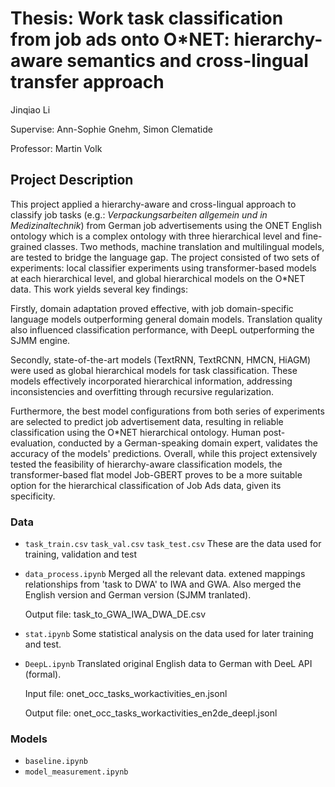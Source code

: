 # Thesis: Work task classification from job ads onto O*NET: hierarchy-aware semantics and cross-lingual transfer approach

Jinqiao Li 

Supervise: Ann-Sophie Gnehm, Simon Clematide

Professor: Martin Volk

## Project Description

This project applied a hierarchy-aware and cross-lingual approach to classify job tasks (e.g.: *Verpackungsarbeiten allgemein und in Medizinaltechnik*) from German job advertisements using the ONET English ontology which is a complex ontology with three hierarchical level and fine-grained classes. Two methods, machine translation and multilingual models, are tested to bridge the language gap. The project consisted of two sets of experiments: local classifier experiments using transformer-based models at each hierarchical level, and global hierarchical models on the O*NET data. This work yields several key findings:

Firstly, domain adaptation proved effective, with job domain-specific language models outperforming general domain models. Translation quality also influenced classification performance, with DeepL outperforming the SJMM engine.

Secondly, state-of-the-art models (TextRNN, TextRCNN, HMCN, HiAGM) were used as global hierarchical models for task classification. These models effectively incorporated hierarchical information, addressing inconsistencies and overfitting through recursive regularization.

Furthermore, the best model configurations from both series of experiments are selected to predict job advertisement data, resulting in reliable classification using the O*NET hierarchical ontology. Human post-evaluation, conducted by a German-speaking domain expert, validates the accuracy of the models' predictions. Overall, while this project extensively tested the feasibility of hierarchy-aware classification models, the transformer-based flat model Job-GBERT proves to be a more suitable option for the hierarchical classification of Job Ads data, given its specificity.



### Data

- `task_train.csv` `task_val.csv` `task_test.csv`
These are the data used for training, validation and test

- `data_process.ipynb`
Merged all the  relevant data. extened mappings relationships from 'task to DWA' to IWA and GWA. Also merged the English version and German version (SJMM tranlated).

  Output file: task_to_GWA_IWA_DWA_DE.csv

- `stat.ipynb`
Some statistical analysis on the data used for later training and test.

- `DeepL.ipynb`
Translated original English data to German with DeeL API (formal).

  Input file: onet_occ_tasks_workactivities_en.jsonl

  Output file: onet_occ_tasks_workactivities_en2de_deepl.jsonl

### Models
- `baseline.ipynb`
- `model_measurement.ipynb`

